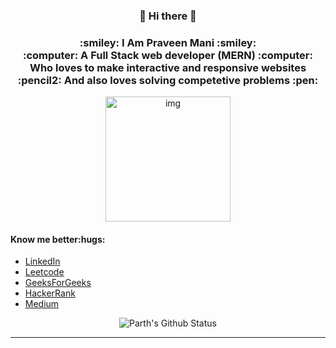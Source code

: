 <div align="center">
    <h3>👋 Hi there 👋</h3>
    <h3>:smiley: I Am Praveen Mani :smiley:	<br>
    :computer: A Full Stack web developer (MERN) :computer: <br>
    Who loves to make interactive and responsive websites<br>
       :pencil2: And also loves solving competetive problems :pen:</h3>
  <img src="https://media.giphy.com/media/p4NLw3I4U0idi/giphy.gif" alt="img" width = "200" height = "200">
</div>
<div>
    <h4>Know me better:hugs:</h4> 
    <ul>
        <li><a href="https://www.linkedin.com/in/praveen-mani-392240163/">LinkedIn</a></li>
        <li><a href="https://leetcode.com/Praveen619/">Leetcode</a></li>
        <li><a href="https://auth.geeksforgeeks.org/user/praveenmani1/practice/">GeeksForGeeks</a></li>
        <li><a href="https://www.hackerrank.com/pm495949">HackerRank</a></li>
        <li><a href="https://praveenmani619.medium.com/">Medium</a></li>
    </ul>
</div>

<div align = "center">

![Parth's Github Status](https://github-readme-stats.vercel.app/api?username=praveenalpha&show_icons=true&title_color=3793c4&icon_color=ffbb00&text_color=ffffff&bg_color=000000)

<hr>

</div>
<!--
**praveenalpha/praveenalpha** is a ✨ _special_ ✨ repository because its `README.md` (this file) appears on your GitHub profile.

Here are some ideas to get you started:

- 🔭 I’m currently working on ...
- 🌱 I’m currently learning ...
- 👯 I’m looking to collaborate on ...
- 🤔 I’m looking for help with ...
- 💬 Ask me about ...
- 📫 How to reach me: ...
- 😄 Pronouns: ...
- ⚡ Fun fact: ...
-->

